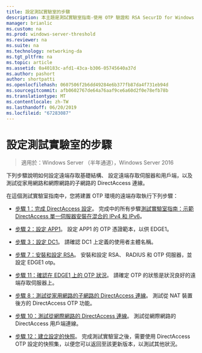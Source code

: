 ```yaml
---
title: 設定測試實驗室的步驟
description: 本主題是測試實驗室指南-使用 OTP 驗證和 RSA SecurID for Windows Server 2016 的示範 DirectAccess 的一部分
manager: brianlic
ms.custom: na
ms.prod: windows-server-threshold
ms.reviewer: na
ms.suite: na
ms.technology: networking-da
ms.tgt_pltfrm: na
ms.topic: article
ms.assetid: 0a40183c-afd1-43ca-b306-05745640a37d
ms.author: pashort
author: shortpatti
ms.openlocfilehash: 0607506f2b6dd49284e6b377fb87da4f731eb94d
ms.sourcegitcommit: afb0602767de64a76aaf9ce6a60d2f0e78efb78b
ms.translationtype: MT
ms.contentlocale: zh-TW
ms.lasthandoff: 06/20/2019
ms.locfileid: "67283087"
---
```

# <a name="steps-for-configuring-the-test-lab"></a>設定測試實驗室的步驟

>適用於：Windows Server （半年通道），Windows Server 2016

下列步驟說明如何設定遠端存取基礎結構、 設定遠端存取伺服器和用戶端，以及測試從家用網路和網際網路的子網路的 DirectAccess 連線。  
  
在這個測試實驗室指南中，您將建置 OTP 環境的遠端存取執行下列步驟：  
  
-   [步驟 1：完成 DirectAccess 設定](assetId:///4dbf877f-02fb-439b-907a-f5b3f1d8afa6)。 完成中的所有步驟[測試實驗室指南：示範 DirectAccess 單一伺服器安裝在混合的 IPv4 和 IPv6](https://go.microsoft.com/fwlink/p/?LinkId=237004)。  
  
-   [步驟 2：設定 APP1](assetId:///c1bb590f-91d4-4ed5-bceb-b0e36eabd4ff)。 設定 APP1 的 OTP 憑證範本，以供 EDGE1。  
  
-   [步驟 3：設定 DC1](assetId:///904a6edc-a771-45ed-9630-a34a680bb522)。 請確認 DC1 上定義的使用者主體名稱。  
  
-   [步驟 7：安裝和設定 RSA](assetId:///baa4c28c-add7-42e2-8afd-ccc7a559406a)。 安裝和設定 RSA、 RADIUS 和 OTP 伺服器，並設定 EDGE1 otp。  
  
-   [步驟 11：確認在 EDGE1 上的 OTP 狀況](assetId:///3b397a4a-8478-47f2-a932-9e8e048c14ba)。 請確定 OTP 的狀態是狀況良好的遠端存取伺服器上。  
  
-   [步驟 8：測試從家用網路的子網路的 DirectAccess 連線](assetId:///ba1652a6-0692-4add-91ca-34a84956ba14)。 測試從 NAT 裝置後方的 DirectAccess OTP 功能。  
  
-   [步驟 10：測試從網際網路的 DirectAccess 連線](assetId:///321149eb-5f23-4a0b-b8fb-1244540126e9)。 測試從網際網路的 DirectAccess 用戶端連線。  
  
-   [步驟 12：建立設定的快照](assetId:///8a51ed3c-9c32-402f-85d1-617ce46845b4)。 完成測試實驗室之後，需要使用 DirectAccess OTP 設定的快照集，以便您可以返回至該更新版本，以測試其他狀況。  
  


